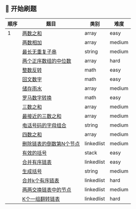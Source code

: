 ## 🚩 开始刷题
| 顺序 | 题目                                                         | 类别       | 难度   |
| ---- | ------------------------------------------------------------ | ---------- | ------ |
| 1    | [两数之和](/problem/array/Two-Sum)                           | array      | easy   |
|      | [两数相加](/problem/array/Add_Two_Numbers)                   | array      | medium |
|      | [最长无重复子串](/problem/string/lswrc)                      | string     | medium |
|      | [两个正序数组的中位数](/problem/array/Median-of-two-sorted-arrays) | array      | hard   |
|      | [整数反转](/problem/math/reverse_int)                        | math       | easy   |
|      | [回文数字](/problem/math/palindrome_num)                     | math       | easy   |
|      | [储存雨水](/problem/array/maxArea)                           | array      | medium |
|      | [罗马数字转换](/problem/math/romanToInt)                     | math       | easy   |
|      | [三数之和](/problem/array/Three_Sum)                         | array      | medium |
|      | [最接近的三数之和](/problem/array/Three_Sum_Closest)         | array      | medium |
|      | [电话号码的字母组合](/problem/string/letterCombinations)     | string     | medium |
|      | [四数之和](/problem/array/Four-Sum)                          | array      | medium |
|      | [删除链表的倒数第N个节点](/problem/linkedlist/NthFromEnd)    | linkedlist | medium |
|      | [有效的括号](/problem/stack/Valid-Parentheses)               | stack      | easy   |
|      | [合并有序链表](/problem/linkedlist/MergeTwoLists)            | linkedlist | easy   |
|      | [生成括号](/problem/string/generateParentheses)              | string     | medium |
|       |[合并k个有序链表](/problem/linkedlist/mergeKLinkedlist)|linkedlist| hard|
|       |[两两交换链表中的节点](/problem/linkedlist/swapPairNodes)|linkedlist|medium|
|       |[K个一组翻转链表](/problem/linkedlist/reverseKList)|linkedlist|hard|
